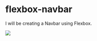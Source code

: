 # flexbox-navbar

I will be creating a Navbar using Flexbox.

<img src="https://i.imgur.com/jFmjN6Z.png">

